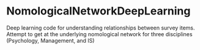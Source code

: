 # NomologicalNetworkDeepLearning
Deep learning code for understanding relationships between survey items. Attempt to get at the underlying nomological network for three disciplines (Psychology, Management, and IS)
